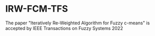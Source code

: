 # IRW-FCM-TFS
The paper "Iteratively Re-Weighted Algorithm for Fuzzy c-means" is accepted by IEEE Transactions on Fuzzy Systems 2022
